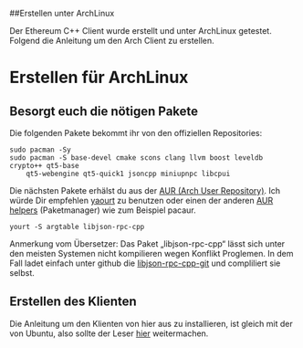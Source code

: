 ##Erstellen unter ArchLinux

Der Ethereum C++ Client wurde erstellt und unter ArchLinux getestet. Folgend die Anleitung um den Arch Client zu erstellen.


# Erstellen für ArchLinux

## Besorgt euch die nötigen Pakete

Die folgenden Pakete bekommt ihr von den offiziellen Repositories:


	sudo pacman -Sy
	sudo pacman -S base-devel cmake scons clang llvm boost leveldb crypto++ qt5-base
        qt5-webengine qt5-quick1 jsoncpp miniupnpc libcpui

Die nächsten Pakete erhälst du aus der [AUR (Arch User Repository)](https://aur.archlinux.org/). Ich würde Dir empfehlen [yaourt](https://wiki.archlinux.org/index.php/yaourt) zu benutzen oder einen der anderen [AUR helpers](https://wiki.archlinux.org/index.php/AUR_helpers) (Paketmanager) wie zum Beispiel pacaur.

	yourt -S argtable libjson-rpc-cpp

Anmerkung vom Übersetzer:
Das Paket „libjson-rpc-cpp“ lässt sich unter den meisten Systemen nicht kompilieren wegen Konflikt Proglemen. In dem Fall ladet einfach unter github die [libjson-rpc-cpp-git](https://aur.archlinux.org/packages/libjson-rpc-cpp-git/) und compliliert sie selbst.

## Erstellen des Klienten
Die Anleitung um den Klienten von hier aus zu installieren, ist gleich mit der von Ubuntu, also sollte der Leser [hier](https://github.com/ethereum/cpp-ethereum/wiki/Building-on-Ubuntu#choose-your-source) weitermachen.